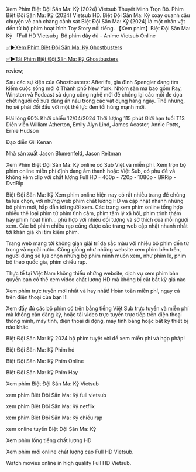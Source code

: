 Xem Phim Biệt Đội Săn Ma: Kỷ (2024) Vietsub Thuyết Minh Trọn Bộ. Phim Biệt Đội Săn Ma: Kỷ (2024) Vietsub HD. Biệt Đội Săn Ma: Kỷ xoay quanh câu chuyện về anh chàng cảnh sát Biệt Đội Săn Ma: Kỷ (2024) là một nhân vật đến từ bộ phim hoạt hình Toy Story nổi tiếng. 【Xem phim】Biệt Đội Săn Ma: Kỷ 「Full HD Vietsub」Bộ phim đầy đủ - Anime Vietsub Online

<a href="https://hd.wonderflix.online/vi/movie/967847">✅►Xem Phim Biệt Đội Săn Ma: Kỷ Ghostbusters </a>

<a href="https://hd.wonderflix.online/vi/movie/967847">✅►Tải Phim Biệt Đội Săn Ma: Kỷ Ghostbusters </a>

review;

Sau các sự kiện của Ghostbusters: Afterlife, gia đình Spengler đang tìm kiếm cuộc sống mới ở Thành phố New York. Nhóm săn ma bao gồm Ray, Winston và Podcast sử dụng công nghệ mới để chống lại các mối đe dọa chết người cổ xưa đang ẩn náu trong các vật dụng hàng ngày. Thế nhưng, họ sẽ phải đối đầu với một thế lực đen tối hùng mạnh mới.

 Hài lòng
60%
 Khởi chiếu
12/04/2024
 Thời lượng
115 phút
 Giới hạn tuổi
T13
Diễn viên
William Atherton, Emily Alyn Lind, James Acaster, Annie Potts, Ernie Hudson

Đạo diễn
Gil Kenan

Nhà sản xuất
Jason Blumenfeld, Jason Reitman

Xem Phim Biệt Đội Săn Ma: Kỷ online có Sub Việt và miễn phí. Xem trọn bộ phim online miễn phí định dạng âm thanh hoặc Việt Sub, có phụ đề và không kèm clip với chất lượng Full HD - 460p - 720p - 1080p - BRRip - DvdRip

Biệt Đội Săn Ma: Kỷ Xem phim online hiện nay có rất nhiều trang để chúng ta lựa chọn, với những web phim chất lượng HD và cập nhật nhanh những bộ phim mới, hấp dẫn tới người xem. Các trang xem phim online tổng hợp nhiều thể loại phim từ phim tình cảm, phim tâm lý xã hội, phim trinh thám hay phim hoạt hình… phù hợp với nhiều đối tượng và sở thích của mỗi người xem. Các bộ phim chiếu rạp cũng được các trang web cập nhật nhanh nhất tới khán giả khi tìm kiếm phim.

Trang web  mang tới không gian giải trí đa sắc màu với nhiều bộ phim đến từ trong và ngoài nước. Cũng giống như những website xem phim bên trên, người dùng sẽ lựa chọn những bộ phim mình muốn xem, như phim lẻ, phim bộ theo quốc gia, phim chiếu rạp.

Thực tế tại Việt Nam không thiếu những website, dịch vụ xem phim bản quyền bạn có thể xem video chất lượng HD mà không bị cắt bất kỳ giá nào

Xem phim trực tuyến mới nhất và hay nhất! Hoàn toàn miễn phí, ngay cả trên điện thoại của bạn !!!

Xem đầy đủ các bộ phim có trên  bằng tiếng Việt Sub trực tuyến và miễn phí mà không cần đăng ký, hoặc tải video trực tuyến trực tiếp trên điện thoại thông minh, máy tính, điện thoại di động, máy tính bảng hoặc bất kỳ thiết bị nào khác.

Biệt Đội Săn Ma: Kỷ 2024 bộ phim tuyệt vời để xem miễn phí và hợp pháp!

Biệt Đội Săn Ma: Kỷ Phim hd

Biệt Đội Săn Ma: Kỷ Phim Online

Biệt Đội Săn Ma: Kỷ Phim Hay

Xem phim Biệt Đội Săn Ma: Kỷ Vietsub

xem phim Biệt Đội Săn Ma: Kỷ full vietsub

xem phim Biệt Đội Săn Ma: Kỷ netflix

xem phim Biệt Đội Săn Ma: Kỷ chiếu rạp

xem online tuyến Biệt Đội Săn Ma: Kỷ

Xem phim lồng tiếng chất lượng HD

Xem phim mới online chất lượng cao Full HD Vietsub.

Watch movies online in high quality Full HD Vietsub.
